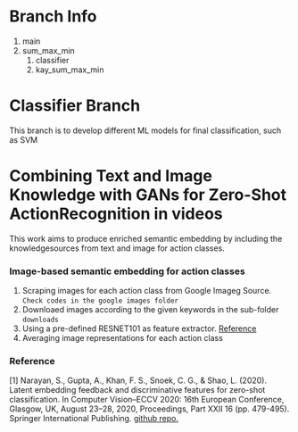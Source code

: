 # Branch Info
<ol>
  <li>main</li>
  
  <li> sum_max_min
    <ol>
      <li>classifier</li>
      <li>kay_sum_max_min</li>
    </ol>
  </li>
</ol>

# Classifier Branch
This branch is to develop different ML models for final classification, such as SVM
# Combining Text and Image Knowledge with GANs for Zero-Shot ActionRecognition in videos
This work aims to produce enriched semantic embedding by including 
the knowledgesources from text and image for action classes.

### Image-based semantic embedding for action classes

1. Scraping images for each action class from Google Imageg Source. `Check codes in the google images folder`
2. Downloaed images according to the given keywords in the sub-folder `downloads`
3. Using a pre-defined RESNET101 as feature extractor. [Reference](https://github.com/akshitac8/Generative_MLZSL/tree/main/datasets/extract_features)
3. Averaging image representations for each action class

### Reference

[1] Narayan, S., Gupta, A., Khan, F. S., Snoek, C. G., & Shao, L. (2020). Latent embedding feedback and discriminative features for zero-shot classification. In Computer Vision–ECCV 2020: 16th European Conference, Glasgow, UK, August 23–28, 2020, Proceedings, Part XXII 16 (pp. 479-495). Springer International Publishing.
    [github repo.](https://github.com/akshitac8/tfvaegan)
